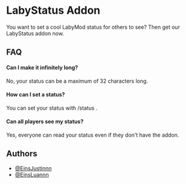 
# LabyStatus Addon

You want to set a cool LabyMod status for others to see? Then get our LabyStatus addon now.




## FAQ

#### Can I make it infinitely long?

No, your status can be a maximum of 32 characters long.

#### How can I set a status?

You can set your status with /status <message>.

#### Can all players see my status?

Yes, everyone can read your status even if they don't have the addon.




## Authors

- [@EinsJustinnn](https://www.github.com/EinsJustinnn)
- [@EinsLuannn](https://www.github.com/EinsLuannn)

